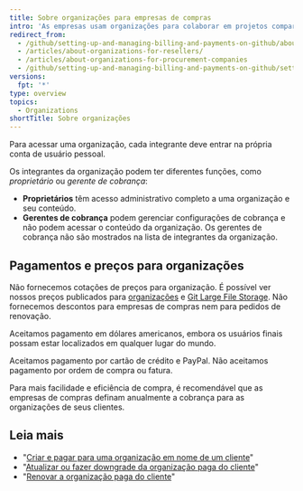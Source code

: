 ```yaml
---
title: Sobre organizações para empresas de compras
intro: 'As empresas usam organizações para colaborar em projetos compartilhados com vários proprietários e administradores. Você pode criar uma organização para seu cliente, fazer um pagamento no nome dele e, por fim, passar a propriedade da organização ao cliente.'
redirect_from:
  - /github/setting-up-and-managing-billing-and-payments-on-github/about-organizations-for-procurement-companies
  - /articles/about-organizations-for-resellers/
  - /articles/about-organizations-for-procurement-companies
  - /github/setting-up-and-managing-billing-and-payments-on-github/setting-up-paid-organizations-for-procurement-companies/about-organizations-for-procurement-companies
versions:
  fpt: '*'
type: overview
topics:
  - Organizations
shortTitle: Sobre organizações
---
```


Para acessar uma organização, cada integrante deve entrar na própria conta de usuário pessoal.

Os integrantes da organização podem ter diferentes funções, como *proprietário* ou *gerente de cobrança*:

- **Proprietários** têm acesso administrativo completo a uma organização e seu conteúdo.
- **Gerentes de cobrança** podem gerenciar configurações de cobrança e não podem acessar o conteúdo da organização. Os gerentes de cobrança não são mostrados na lista de integrantes da organização.

## Pagamentos e preços para organizações

Não fornecemos cotações de preços para organização. É possível ver nossos preços publicados para [organizações](https://github.com/pricing) e [Git Large File Storage](/articles/about-storage-and-bandwidth-usage/). Não fornecemos descontos para empresas de compras nem para pedidos de renovação.

Aceitamos pagamento em dólares americanos, embora os usuários finais possam estar localizados em qualquer lugar do mundo.

Aceitamos pagamento por cartão de crédito e PayPal. Não aceitamos pagamento por ordem de compra ou fatura.

Para mais facilidade e eficiência de compra, é recomendável que as empresas de compras definam anualmente a cobrança para as organizações de seus clientes.

## Leia mais

- "[Criar e pagar para uma organização em nome de um cliente](/articles/creating-and-paying-for-an-organization-on-behalf-of-a-client)"
- "[Atualizar ou fazer downgrade da organização paga do cliente](/articles/upgrading-or-downgrading-your-client-s-paid-organization)"
- "[Renovar a organização paga do cliente](/articles/renewing-your-client-s-paid-organization)"
